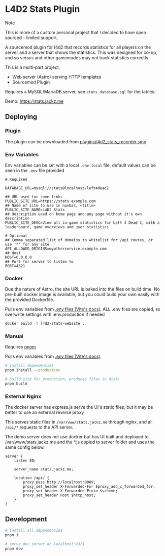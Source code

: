 # L4D2 Stats Plugin

> [!NOTE]
> This is more of a custom personal project that I decided to have open sourced - limited support. 

A sourcemod plugin for l4d2 that records statistics for all players on the server and a server that shows the statistics. This was designed for co-op, and so versus and other gamemodes may not track statistics correctly.

This is a multi-part project:

* Web server (Astro) serving HTTP templates
* Sourcemod Plugin

Requires a MySQL/MariaDB server, see `stats_database.sql` for the tables.

Demo: https://stats.jackz.me

## Deploying

### Plugin

The plugin can be downloaded from [plugins/l4d2_stats_recorder.smx](./plugins/l4d2_stats_recorder.smx)

### Env Variables

Env variables can be set with a local `.env.local` file, default values can be seen in the `.env` file provided

```env
# Required

DATABASE_URL=mysql://stats@localhost/left4dead2

## URL used for some links
PUBLIC_SITE_URL=https://stats.example.com
## Name of site to use in navbar, <title>
PUBLIC_SITE_NAME=L4D2 Stats
## Description used on home page and any page without it's own description
PUBLIC_SITE_DESC=View all in-game statistics for Left 4 Dead 2, with a leaderboard, game overviews and user statistics

# Optional
## Comma separated list of domains to whitelist for /api routes, or use '*' for any site
API_ALLOWED_ORIGINS=myotherservice.example.com
## Host
HOST=0.0.0.0
## Port for server to listen to
PORT=4321
```

### Docker

Due the nature of Astro, the site URL is baked into the files on build time. No pre-built docker image is available, but you could build your own easily with the provided Dockerfile.

Pulls env variables from [.env files (Vite's docs)](https://vite.dev/guide/env-and-mode.html#env-files). ALL .env files are copied, so overwrite settings with .env.production if needed

```bash
docker build -t l4d2-stats-website .
```

### Manual

Requires [pnpm](https://pnpm.io/)

Pulls env variables from [.env files (Vite's docs)](https://vite.dev/guide/env-and-mode.html#env-files)

```bash
# install dependencies
pnpm install --production

# build site for production, produces files in dist/
pnpm build
```

### External Nginx

The docker server has express.js serve the UI's static files, but it may be better to use an external reverse proxy

This serves static files in `/var/www/stats.jackz.me` through nginx, and all `/api/*` requests to the API server.

The demo server does not use docker but has UI built and deployed to /var/www/stats.jackz.me and the *.js copied to server folder and uses the same config below.

```nginx
server {
    listen 80;

    server_name stats.jackz.me;
    
    location /api/ {
        proxy_pass http://localhost:8989;
        proxy_set_header X-Forwarded-For $proxy_add_x_forwarded_for;
        proxy_set_header X-Forwarded-Proto $scheme;
        proxy_set_header Host $http_host;
    }
}
```

## Development

```bash
# install all dependencies
pnpm i

# serve dev server on localhost:4321
pnpm dev
```
